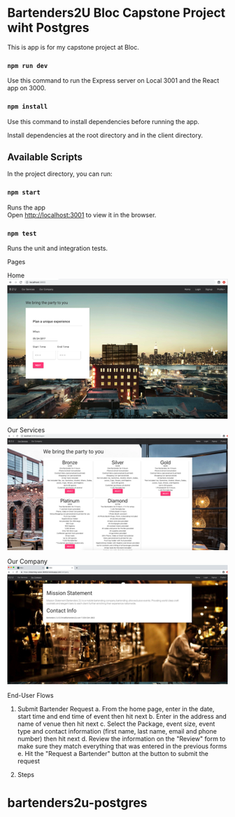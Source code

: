 # Bartenders2U Bloc Capstone Project wiht Postgres
This is app is for my capstone project at Bloc.

### `npm run dev`

Use this command to run the Express server on Local 3001 and the React app on 3000.

### `npm install`

Use this command to install dependencies before running the app.

Install dependencies at the root directory and in the client directory.


## Available Scripts

In the project directory, you can run:

### `npm start`

Runs the app<br>
Open [http://localhost:3001](http://localhost:3001) to view it in the browser.



### `npm test`

Runs the unit and integration tests.<br>


Pages

Home
![alt text](/src/assets/dev-when.png "Home Page")

Our Services
![alt text](/src/assets/dev-packages.png "Packages")

Our Company
![alt text](/src/assets/prod-ourcompany.png "Our Company")


End-User Flows

1. Submit Bartender Request
    a. From the home page, enter in the date, start time and end time of event then hit next
    b. Enter in the address and name of venue then hit next
    c. Select the Package, event size, event type and contact information (first name, last name, email and phone number) then hit next
    d. Review the information on the "Review" form to make sure they match everything that was entered in the previous forms
    e. Hit the "Request a Bartender" button at the button to submit the request


2. Steps
# bartenders2u-postgres
